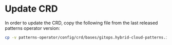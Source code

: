 # Update CRD

In order to update the CRD, copy the following file from the last released
patterns operator version:

```sh
cp -v patterns-operator/config/crd/bases/gitops.hybrid-cloud-patterns.io_patterns.yaml ./crds/
```
